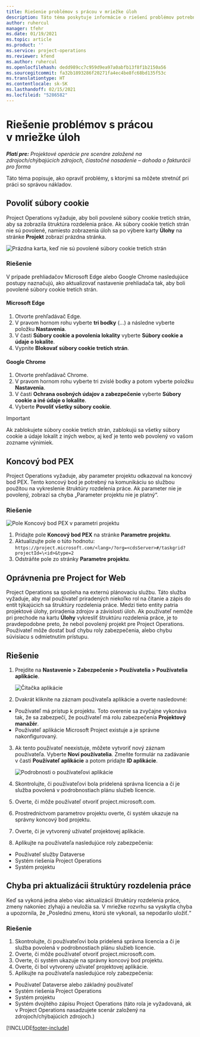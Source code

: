 ```yaml
---
title: Riešenie problémov s prácou v mriežke úloh
description: Táto téma poskytuje informácie o riešení problémov potrebných pri práci v mriežke úloh.
author: ruhercul
manager: tfehr
ms.date: 01/19/2021
ms.topic: article
ms.product: ''
ms.service: project-operations
ms.reviewer: kfend
ms.author: ruhercul
ms.openlocfilehash: dedd989cc7c959d9ea97a0abfb13f8f1b2150a56
ms.sourcegitcommit: fa32b1893286f20271fa4ec4be8fc68bd135f53c
ms.translationtype: HT
ms.contentlocale: sk-SK
ms.lasthandoff: 02/15/2021
ms.locfileid: "5286582"
---
```

# <a name="troubleshoot-working-in-the-task-grid"></a>Riešenie problémov s prácou v mriežke úloh 

_**Platí pre:** Projektové operácie pre scenáre založené na zdrojoch/chýbajúcich zdrojoch, čiastočné nasadenie – dohoda o fakturácii pro forma_

Táto téma popisuje, ako opraviť problémy, s ktorými sa môžete stretnúť pri práci so správou nákladov.

## <a name="enable-cookies"></a>Povoliť súbory cookie

Project Operations vyžaduje, aby boli povolené súbory cookie tretích strán, aby sa zobrazila štruktúra rozdelenia práce. Ak súbory cookie tretích strán nie sú povolené, namiesto zobrazenia úloh sa po výbere karty **Úlohy** na stránke **Projekt** zobrazí prázdna stránka.

![Prázdna karta, keď nie sú povolené súbory cookie tretích strán](media/blankschedule.png)


### <a name="workaround"></a>Riešenie
V prípade prehliadačov Microsoft Edge alebo Google Chrome nasledujúce postupy naznačujú, ako aktualizovať nastavenie prehliadača tak, aby boli povolené súbory cookie tretích strán.

#### <a name="microsoft-edge"></a>Microsoft Edge

1. Otvorte prehľadávač Edge.
2. V pravom hornom rohu vyberte **tri bodky** (...) a následne vyberte položku **Nastavenia**.
3. V časti **Súbory cookie a povolenia lokality** vyberte **Súbory cookie a údaje o lokalite**.
4. Vypnite **Blokovať súbory cookie tretích strán**.

#### <a name="google-chrome"></a>Google Chrome

1. Otvorte prehľadávač Chrome.
2. V pravom hornom rohu vyberte tri zvislé bodky a potom vyberte položku **Nastavenia**.
3. V časti **Ochrana osobných údajov a zabezpečenie** vyberte **Súbory cookie a iné údaje o lokalite**.
4. Vyberte **Povoliť všetky súbory cookie**.

> [!IMPORTANT]
> Ak zablokujete súbory cookie tretích strán, zablokujú sa všetky súbory cookie a údaje lokalít z iných webov, aj keď je tento web povolený vo vašom zozname výnimiek.

## <a name="pex-endpoint"></a>Koncový bod PEX

Project Operations vyžaduje, aby parameter projektu odkazoval na koncový bod PEX. Tento koncový bod je potrebný na komunikáciu so službou použitou na vykreslenie štruktúry rozdelenia práce. Ak parameter nie je povolený, zobrazí sa chyba „Parameter projektu nie je platný“. 

### <a name="workaround"></a>Riešenie
 ![Pole Koncový bod PEX v parametri projektu](media/projectparameter.png)

1. Pridajte pole **Koncový bod PEX** na stránke **Parametre projektu**.
2. Aktualizujte pole o túto hodnotu: `https://project.microsoft.com/<lang>/?org=<cdsServer>#/taskgrid?projectId=\<id>&type=2`
3. Odstráňte pole zo stránky **Parametre projektu**.

## <a name="privileges-for-project-for-the-web"></a>Oprávnenia pre Project for Web

Project Operations sa spolieha na externú plánovaciu službu. Táto služba vyžaduje, aby mal používateľ priradených niekoľko rol na čítanie a zápis do entít týkajúcich sa štruktúry rozdelenia práce. Medzi tieto entity patria projektové úlohy, priradenia zdrojov a závislosti úloh. Ak používateľ nemôže pri prechode na kartu **Úlohy** vykresliť štruktúru rozdelenia práce, je to pravdepodobne preto, že nebol povolený projekt pre Project Operations. Používateľ môže dostať buď chybu roly zabezpečenia, alebo chybu súvisiacu s odmietnutím prístupu.


## <a name="workaround"></a>Riešenie

1. Prejdite na **Nastavenie > Zabezpečenie > Používatelia > Používatelia aplikácie**.  

   ![Čítačka aplikácie](media/applicationuser.jpg)
   
2. Dvakrát kliknite na záznam používateľa aplikácie a overte nasledovné:

 - Používateľ má prístup k projektu. Toto overenie sa zvyčajne vykonáva tak, že sa zabezpečí, že používateľ má rolu zabezpečenia **Projektový manažér**.
 - Používateľ aplikácie Microsoft Project existuje a je správne nakonfigurovaný.
 
3. Ak tento používateľ neexistuje, môžete vytvoriť nový záznam používateľa. Vyberte **Noví používatelia**. Zmeňte formulár na zadávanie v časti **Používateľ aplikácie** a potom pridajte **ID aplikácie**.

   ![Podrobnosti o používateľovi aplikácie](media/applicationuserdetails.jpg)

4. Skontrolujte, či používateľovi bola pridelená správna licencia a či je služba povolená v podrobnostiach plánu služieb licencie.
5. Overte, či môže používateľ otvoriť project.microsoft.com.
6. Prostredníctvom parametrov projektu overte, či systém ukazuje na správny koncový bod projektu.
7. Overte, či je vytvorený užívateľ projektovej aplikácie.
8. Aplikujte na používateľa nasledujúce roly zabezpečenia:

  - Používateľ služby Dataverse
  - Systém riešenia Project Operations
  - Systém projektu

## <a name="error-when-updating-the-work-breakdown-structure"></a>Chyba pri aktualizácii štruktúry rozdelenia práce

Keď sa vykoná jedna alebo viac aktualizácií štruktúry rozdelenia práce, zmeny nakoniec zlyhajú a neuložia sa. V mriežke rozvrhu sa vyskytla chyba a upozornila, že „Poslednú zmenu, ktorú ste vykonali, sa nepodarilo uložiť.“

### <a name="workaround"></a>Riešenie

1. Skontrolujte, či používateľovi bola pridelená správna licencia a či je služba povolená v podrobnostiach plánu služieb licencie.
2. Overte, či môže používateľ otvoriť project.microsoft.com.
3. Overte, či systém ukazuje na správny koncový bod projektu.
4. Overte, či bol vytvorený užívateľ projektovej aplikácie.
5. Aplikujte na používateľa nasledujúce roly zabezpečenia:
  
  - Používateľ Dataverse alebo základný používateľ
  - Systém riešenia Project Operations
  - Systém projektu
  - Systém dvojitého zápisu Project Operations (táto rola je vyžadovaná, ak v Project Operations nasadzujete scenár založený na zdrojoch/chýbajúcich zdrojoch.)


[!INCLUDE[footer-include](../includes/footer-banner.md)]